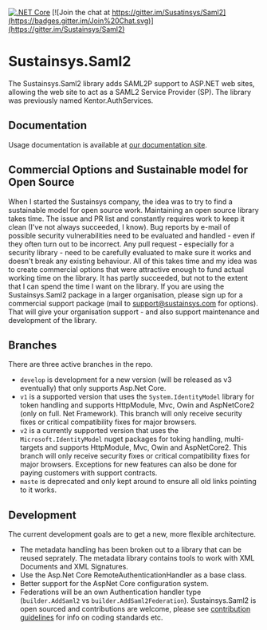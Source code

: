 [![.NET Core](https://github.com/Sustainsys/Saml2/workflows/.NET/badge.svg)](https://github.com/Sustainsys/Saml2/actions/workflows/dotnet.yml)
[![Join the chat at https://gitter.im/Susatinsys/Saml2](https://badges.gitter.im/Join%20Chat.svg)](https://gitter.im/Sustainsys/Saml2)

Sustainsys.Saml2
=============

The Sustainsys.Saml2 library adds SAML2P support to ASP.NET web sites, allowing the web site
to act as a SAML2 Service Provider (SP). The library was previously named Kentor.AuthServices.

## Documentation
Usage documentation is available at [our documentation site](https://saml2.sustainsys.com).

## Commercial Options and Sustainable model for Open Source
When I started the Sustainsys company, the idea was to try to find a sustainable model for open source work. Maintaining an open source library takes time. The issue and PR list and constantly requires work to keep it clean (I've not always succeeded, I know). Bug reports by e-mail of possible security vulnerabilities need to be evaluated and handled - even if they often turn out to be incorrect. Any pull request - especially for a security library - need to be carefully evaluated to make sure it works and doesn't break any existing behaviour. All of this takes time and my idea was to create commercial options that were attractive enough to fund actual working time on the library. It has partly succeeded, but not to the extent that I can spend the time I want on the library.
If you are using the Sustainsys.Saml2 package in a larger organisation, please sign up for a commercial support package (mail to support@sustainsys.com for options). That will give your organisation support - and also support maintenance and development of the library.

## Branches
There are three active branches in the repo.
* `develop` is development for a new version (will be released as v3 eventually) that only supports Asp.Net Core.
* `v1` is a supported version that uses the `System.IdentityModel` library for token handling and supports HttpModule, Mvc, Owin and AspNetCore2 (only on full. Net Framework). This branch will only receive security fixes or critical compatibility fixes for major browsers.
* `v2` is a currently supported version that uses the `Microsoft.IdentityModel` nuget packages for toking handling, multi-targets and supports HttpModule, Mvc, Owin and AspNetCore2. This branch will only receive security fixes or critical compatibility fixes for major browsers. Exceptions for new features can also be done for paying customers with support contracts.
* `maste` is deprecated and only kept around to ensure all old links pointing to it works.

## Development
The current development goals are to get a new, more flexible architecture.
* The metadata handling has been broken out to a library that can be reused seprately. The metadata library contains tools to work
with XML Documents and XML Signatures.
* Use the Asp.Net Core RemoteAuthenticationHandler as a base class.
* Better support for the AspNet Core configuration system.
* Federations will be an own Authentication handler type (`builder.AddSaml2` vs `builder.AddSaml2Federation`).
Sustainsys.Saml2 is open sourced and contributions are welcome, please see [contribution guidelines](CONTRIBUTING.md)
for info on coding standards etc.
